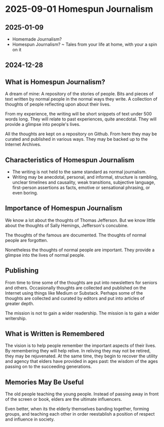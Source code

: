 # 2025-09-01 Homespun Journalism




## 2025-01-09

* Homemade Journalism?
* Homespun Journalism? ~ Tales from your life at home, with your a spin on it


## 2024-12-28

## What is Homespun Journalism?

A dream of mine: A repository of the stories of people. Bits and pieces of text written by normal people in the normal ways they write. A collection of thoughts of people reflecting upon about their lives.

From my experience, the writing will be short snippets of text under 500 words long. They will relate to past experiences, quite anecdotal. They will provide a glimpse into people's lives.

All the thoughts are kept on a repository on Github. From here they may be curated and published in various ways. They may be backed up to the Internet Archives.

## Characteristics of Homespun Journalism

* The writing is not held to the same standard as normal journalism.
* Writing may be anecdotal, personal, and informal, structure is rambling, unclear timelines and causality, weak transitions, subjective language, first-person assertions as facts, emotive or sensational phrasing, or even boring.

## Importance of Homespun Journalism

We know a lot about the thoughts of Thomas Jefferson. But we know little about the thoughts of Sally Hemings, Jefferson's concubine.

The thoughts of the famous are documented. The thoughts of normal people are forgotten.

Nonetheless the thoughts of normal people are important. They provide a glimpse into the lives of normal people.

## Publishing

From time to time some of the thoughts are put into newsletters for seniors and others. Occasionally thoughts are collected and published on the Internet using things like Medium or Substack. Perhaps some of the thoughts are collected and curated by editors and put into articles of greater depth.

The mission is not to gain a wider readership. The mission is to gain a wider writership.

## What is Written is Remembered

The vision is to help people remember the important aspects of their lives. By remembering they will help relive. In reliving they may not be retired, they may be rejuvenated. At the same time, they begin to recover the utility and agency that elders have provided in ages past: the wisdom of the ages passing on to the succeeding generations.

## Memories May Be Useful
The old people teaching the young people. Instead of passing away in front of the screen or book, elders are the ultimate influencers.

Even better, when its the elderly themselves banding together, forming groups, and teaching each other in order reestablish a position of respect and influence in society.

